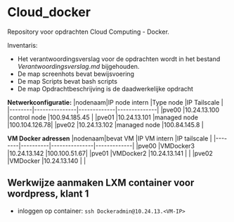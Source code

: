 # Cloud_docker
Repository voor opdrachten Cloud Computing - Docker.

Inventaris:
- Het verantwoordingsverslag voor de opdrachten wordt in het bestand *Verantwoordingsverslag.md* bijgehouden.
- De map screenhots bevat bewijsvoering
- De map Scripts bevat bash scripts
- De map Opdrachtbeschrijving is de daadwerkelijke opdracht

**Netwerkconfiguratie:**
|nodenaam|IP node intern |Type node    |IP Tailscale  |
|--------|---------------|-------------|--------------|
|pve00   |10.24.13.100   |control node |100.94.185.45 |
|pve01   |10.24.13.101   |managed node |100.104.126.78|
|pve02   |10.24.13.102   |managed node |100.84.145.8  |

**VM Docker adressen**
|nodenaam|bevat VM  |IP VM intern   |IP tailscale |
|--------|----------|---------------|-------------|
|pve00   |VMDocker3 |10.24.13.142   |100.100.51.67|
|pve01   |VMDocker2 |10.24.13.141   |             |
|pve02   |VMDocker  |10.24.13.140   |             |

## Werkwijze aanmaken LXM container voor wordpress, klant 1

- inloggen op container:
  `ssh Dockeradmin@10.24.13.<VM-IP>`